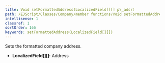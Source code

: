 ```yaml
---
title: Void setFormattedAddress(LocalizedField[][] p\_addr)
path: /EJScript/Classes/Company/member functions/Void setFormattedAddress(LocalizedField[][] p_addr)
intellisense: 1
classref: 1
sortOrder: 166
keywords: setFormattedAddress(LocalizedField[][])
---
```


Sets the formatted company address.


* **LocalizedField[][]:** Address


